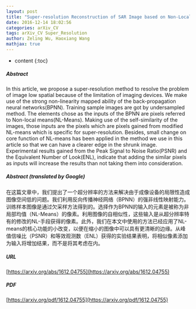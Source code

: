 ```yaml
---
layout: post
title: "Super-resolution Reconstruction of SAR Image based on Non-Local Means Denoising Combined with BP Neural Network"
date: 2016-12-14 18:02:56
categories: arXiv_CV
tags: arXiv_CV Super_Resolution
author: Zeling Wu, Haoxiang Wang
mathjax: true
---
```


* content
{:toc}

##### Abstract
In this article, we propose a super-resolution method to resolve the problem of image low spatial because of the limitation of imaging devices. We make use of the strong non-linearity mapped ability of the back-propagation neural networks(BPNN). Training sample images are got by undersampled method. The elements chose as the inputs of the BPNN are pixels referred to Non-local means(NL-Means). Making use of the self-similarity of the images, those inputs are the pixels which are pixels gained from modified NL-means which is specific for super-resolution. Besides, small change on core function of NL-means has been applied in the method we use in this article so that we can have a clearer edge in the shrunk image. Experimental results gained from the Peak Signal to Noise Ratio(PSNR) and the Equivalent Number of Look(ENL), indicate that adding the similar pixels as inputs will increase the results than not taking them into consideration.

##### Abstract (translated by Google)
在这篇文章中，我们提出了一个超分辨率的方法来解决由于成像设备的局限性造成图像空间低的问题。我们利用反向传播神经网络（BPNN）的强非线性映射能力。训练样本图像是通过欠采样方法得到的。选择作为BPNN的输入的元素是被称为非局部均值（NL-Means）的像素。利用图像的自相似性，这些输入是从超分辨率特有的修改的NL-手段获得的像素。此外，我们在本文中使用的方法已经应用了NL-means的核心功能的小改变，以便在缩小的图像中可以具有更清晰的边缘。从峰值信噪比（PSNR）和等效观测数（ENL）获得的实验结果表明，将相似像素添加为输入将增加结果，而不是将其考虑在内。

##### URL
[https://arxiv.org/abs/1612.04755](https://arxiv.org/abs/1612.04755)

##### PDF
[https://arxiv.org/pdf/1612.04755](https://arxiv.org/pdf/1612.04755)

